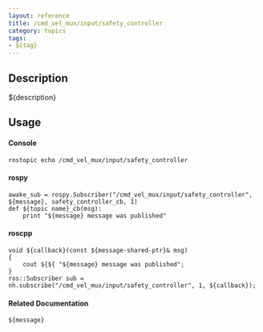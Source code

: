 ```yaml
---
layout: reference
title: /cmd_vel_mux/input/safety_controller
category: topics
tags: 
- ${tag}
---
```


## Description
${description}

## Usage
#### Console
```
rostopic echo /cmd_vel_mux/input/safety_controller
```

#### rospy
```
awake_sub = rospy.Subscriber("/cmd_vel_mux/input/safety_controller", ${message}, safety_controller_cb, 1)
def ${topic name}_cb(msg):
    print "${message} message was published"
```

#### roscpp
```
void ${callback}(const ${message-shared-ptr}& msg)
{
    cout ${${ "${message} message was published";
}
ros::Subscriber sub = nh.subscribe("/cmd_vel_mux/input/safety_controller", 1, ${callback});
```

#### Related Documentation
``${message}``